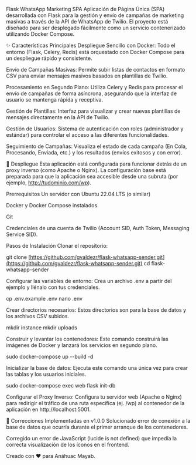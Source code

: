 Flask WhatsApp Marketing SPA
Aplicación de Página Única (SPA) desarrollada con Flask para la gestión y envío de campañas de marketing masivas a través de la API de WhatsApp de Twilio. El proyecto está diseñado para ser desplegado fácilmente como un servicio contenerizado utilizando Docker Compose.

✨ Características Principales
Despliegue Sencillo con Docker: Todo el entorno (Flask, Celery, Redis) está orquestado con Docker Compose para un despliegue rápido y consistente.

Envío de Campañas Masivas: Permite subir listas de contactos en formato CSV para enviar mensajes masivos basados en plantillas de Twilio.

Procesamiento en Segundo Plano: Utiliza Celery y Redis para procesar el envío de campañas de forma asíncrona, asegurando que la interfaz de usuario se mantenga rápida y receptiva.

Gestión de Plantillas: Interfaz para visualizar y crear nuevas plantillas de mensajes directamente en la API de Twilio.

Gestión de Usuarios: Sistema de autenticación con roles (administrador y estándar) para controlar el acceso a las diferentes funcionalidades.

Seguimiento de Campañas: Visualiza el estado de cada campaña (En Cola, Procesando, Enviada, etc.) y los resultados (envíos exitosos y con error).

🚀 Despliegue
Esta aplicación está configurada para funcionar detrás de un proxy inverso (como Apache o Nginx). La configuración base está preparada para que la aplicación sea accesible desde una subruta (por ejemplo, http://tudominio.com/wp).

Prerrequisitos
Un servidor con Ubuntu 22.04 LTS (o similar)

Docker y Docker Compose instalados.

Git

Credenciales de una cuenta de Twilio (Account SID, Auth Token, Messaging Service SID).

Pasos de Instalación
Clonar el repositorio:

git clone [https://github.com/gvaldezr/flask-whatsapp-sender.git](https://github.com/gvaldezr/flask-whatsapp-sender.git)
cd flask-whatsapp-sender

Configurar las variables de entorno:
Crea un archivo .env a partir del ejemplo y llénalo con tus credenciales.

cp .env.example .env
nano .env

Crear directorios necesarios:
Estos directorios son para la base de datos y los archivos CSV subidos.

mkdir instance
mkdir uploads

Construir y levantar los contenedores:
Este comando construirá las imágenes de Docker y lanzará los servicios en segundo plano.

sudo docker-compose up --build -d

Inicializar la base de datos:
Ejecuta este comando una única vez para crear las tablas y los usuarios iniciales.

sudo docker-compose exec web flask init-db

Configurar el Proxy Inverso:
Configura tu servidor web (Apache o Nginx) para redirigir el tráfico de una ruta específica (ej. /wp) al contenedor de la aplicación en http://localhost:5001.

🐞 Correcciones Implementadas en v1.0.0
Solucionado error de conexión a la base de datos que ocurría durante el primer arranque de los contenedores.

Corregido un error de JavaScript (lucide is not defined) que impedía la correcta visualización de los íconos en el frontend.

Creado con ❤️ para Anáhuac Mayab.
